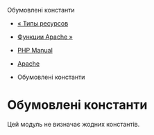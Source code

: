 Обумовлені константи

-   [« Типы ресурсов](apache.resources.html)
    
-   [Функции Apache »](ref.apache.html)
    
-   [PHP Manual](index.html)
    
-   [Apache](book.apache.html)
    
-   Обумовлені константи
    

# Обумовлені константи

Цей модуль не визначає жодних константів.